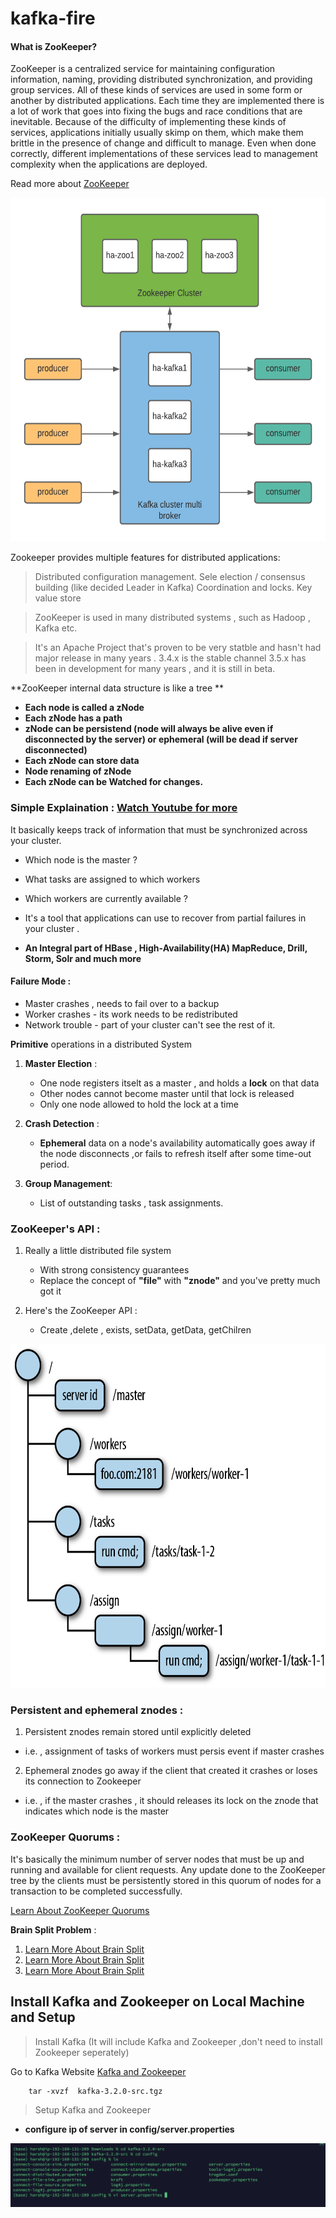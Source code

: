 # kafka-fire

#### What is ZooKeeper?

ZooKeeper is a centralized service for maintaining configuration information, naming, providing distributed synchronization, and providing group services. All of these kinds of services are used in some form or another by distributed applications. Each time they are implemented there is a lot of work that goes into fixing the bugs and race conditions that are inevitable. Because of the difficulty of implementing these kinds of services, applications initially usually skimp on them, which make them brittle in the presence of change and difficult to manage. Even when done correctly, different implementations of these services lead to management complexity when the applications are deployed.

Read more about [ZooKeeper](https://zookeeper.apache.org/)

<img src="https://github.com/harsh6768/kafka-fire/blob/zookeeper-doc/Zookeeper/zookeeper.png" width="750" height="550" />


Zookeeper provides multiple features for distributed applications:

> Distributed configuration management.
> Sele election / consensus building (like decided Leader in Kafka)
> Coordination and locks.
> Key value store


> ZooKeeper is used in many distributed systems , such as Hadoop , Kafka etc.

> It's  an Apache Project that's proven to be very statble and hasn't had major release in many years . 
> 3.4.x is the stable channel 
> 3.5.x has been in development for many years , and it is still in beta.

 **ZooKeeper internal data structure is like a tree **


- **Each node is called a zNode**
- **Each zNode has a path**
- **zNode can be persistend (node will always be alive even if disconnected by the server) or ephemeral (will be dead if server disconnected)**
- **Each zNode can store data**
- **Node renaming of zNode**
- **Each zNode can be Watched for changes.**


### Simple Explaination :   [Watch Youtube for more](https://www.youtube.com/watch?v=gZj16chk0Ss)
  It basically keeps track of information that must be synchronized across your cluster.
  
- Which node is the master ? 
- What tasks are assigned to which workers 
- Which workers are currently available ? 

- It's a tool that applications can use to recover from partial failures in your cluster .
- **An Integral part of HBase , High-Availability(HA) MapReduce, Drill, Storm, Solr and much more**


#### Failure Mode : 

- Master crashes , needs to fail over to a backup
- Worker crashes - its work needs to be redistributed 
- Network trouble - part of your cluster can't see the rest of it.


**Primitive** operations in a distributed System 

1.  **Master Election** : 
     - One node registers itselt as a master , and holds a **lock** on that data
     - Other nodes cannot become master until that lock is released
     - Only one node allowed to hold the lock at a time
     
2. **Crash Detection** : 
    -  **Ephemeral** data on a node's availability automatically goes away if the node disconnects ,or fails to refresh itself after some time-out period.
    
3. **Group Management**:
   - List of outstanding tasks , task assignments.


### ZooKeeper's API : 

1. Really a little distributed file system 
   - With strong consistency guarantees
   - Replace the concept of **"file"** with **"znode"** and you've pretty much got it
  
2. Here's the ZooKeeper API : 

   - Create ,delete , exists, setData, getData, getChilren

<img src="https://github.com/harsh6768/kafka-fire/blob/zookeeper-doc/Zookeeper/zookeeper-file-system.png" width="550" height="550" />


### Persistent and ephemeral znodes : 

1. Persistent znodes remain stored until explicitly deleted
  - i.e. , assignment of tasks of workers must persis event if master crashes 
 
2. Ephemeral znodes go away if the client that created it crashes or loses its connection to Zookeeper
  - i.e. , if the master crashes , it should releases its lock on the znode that indicates which node is the master
  
   
 ### ZooKeeper Quorums :
 
 It's basically the minimum number of server nodes that must be up and running and available for client requests. Any update done to the ZooKeeper tree by the clients must be persistently stored in this quorum of nodes for a transaction to be completed successfully.
 
 [Learn About ZooKeeper Quorums](https://medium.com/@akash.d.goel/zookeeper-quorum-7916e342faf6#:~:text=It's%20basically%20the%20minimum%20number,transaction%20to%20be%20completed%20successfully.)
 
 **Brain Split Problem** : 
 
 
 1. [Learn More About Brain Split](https://javamana.com/2020/12/20201210211354350p.html)
 2. [Learn More About Brain Split](https://blog.actorsfit.com/a?ID=01300-582eef31-3269-41b7-80ab-d4da36d4f73f)
 3. [Learn More About Brain Split](https://blog.fearcat.in/a?ID=01750-f16b0dc2-aef8-496c-b886-388f99395e38)
 
 
   
   

## Install Kafka and Zookeeper on Local Machine and Setup 


> Install Kafka (It will include Kafka and Zookeeper ,don't need to install Zookeeper seperately) 
  
 Go to  Kafka Website [Kafka and Zookeeper](https://www.apache.org/dyn/closer.cgi?path=/kafka/3.2.0/kafka-3.2.0-src.tgz)
  
       
        tar -xvzf  kafka-3.2.0-src.tgz

>  Setup Kafka and Zookeeper 

- **configure ip of server in config/server.properties**

<img src="https://github.com/harsh6768/kafka-fire/blob/main/Zookeeper/Screenshot%202022-05-27%20at%205.36.08%20PM.png" />

